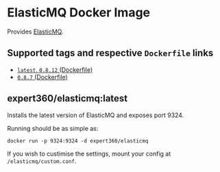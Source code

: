 # ElasticMQ Docker Image

Provides [ElasticMQ](https://github.com/adamw/elasticmq).

## Supported tags and respective `Dockerfile` links
 * [`latest`, `0.8.12` (Dockerfile)](https://github.com/expert360/docker-elasticmq/blob/master/Dockerfile)
 * [`0.8.7` (Dockerfile)](https://github.com/expert360/docker-elasticmq/blob/0.8.7/Dockerfile)

## expert360/elasticmq:latest

Installs the latest version of ElasticMQ and exposes port 9324.

Running should be as simple as:

    docker run -p 9324:9324 -d expert360/elasticmq

If you wish to custimise the settings, mount your config at `/elasticmq/custom.conf`.

